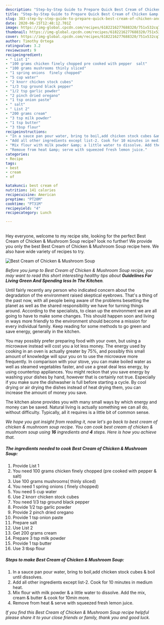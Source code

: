 ```yaml
---
description: "Step-by-Step Guide to Prepare Quick Best Cream of Chicken &amp;amp; Mushroom Soup"
title: "Step-by-Step Guide to Prepare Quick Best Cream of Chicken &amp;amp; Mushroom Soup"
slug: 383-step-by-step-guide-to-prepare-quick-best-cream-of-chicken-and-amp-mushroom-soup
date: 2020-06-15T12:48:12.701Z
image: https://img-global.cpcdn.com/recipes/6182216277688320/751x532cq70/best-cream-of-chicken-mushroom-soup-recipe-main-photo.jpg
thumbnail: https://img-global.cpcdn.com/recipes/6182216277688320/751x532cq70/best-cream-of-chicken-mushroom-soup-recipe-main-photo.jpg
cover: https://img-global.cpcdn.com/recipes/6182216277688320/751x532cq70/best-cream-of-chicken-mushroom-soup-recipe-main-photo.jpg
author: Timothy Ortega
ratingvalue: 3.2
reviewcount: 9
recipeingredient:
- " List 1"
- "100 grams chicken finely chopped pre cooked with pepper  salt"
- "100 grams mushrooms thinly sliced"
- "1 spring onions  finely chopped"
- "5 cup water"
- "2 knorr chicken stock cubes"
- "1/3 tsp ground black pepper"
- "1/2 tsp garlic powder"
- "2 pinch dried oregano"
- "1 tsp onion paste"
- " salt"
- " List 2"
- "200 grams cream"
- "3 tsp milk powder"
- "1 tsp butter"
- "3 tbsp flour"
recipeinstructions:
- "In a sauce pan pour water, bring to boil,add chicken stock cubes &amp; boil until dissolves."
- "Add all other ingredients except list-2. Cook for 10 minutes in medium heat."
- "Mix flour with milk powder &amp; a little water to dissolve. Add the mix, cream &amp; butter &amp; cook for 10min more."
- "Remove from heat &amp; serve with squeezed fresh lemon juice."
categories:
- Recipe
tags:
- best
- cream
- of

katakunci: best cream of 
nutrition: 141 calories
recipecuisine: American
preptime: "PT20M"
cooktime: "PT31M"
recipeyield: "4"
recipecategory: Lunch

---
```

<br>
Hey everyone, welcome to my recipe site, looking for the perfect Best Cream of Chicken &amp; Mushroom Soup recipe? look no further! We provide you only the best Best Cream of Chicken &amp; Mushroom Soup recipe here. We also have wide variety of recipes to try.
<br>


![Best Cream of Chicken &amp; Mushroom Soup](https://img-global.cpcdn.com/recipes/6182216277688320/751x532cq70/best-cream-of-chicken-mushroom-soup-recipe-main-photo.jpg)

<i>Before you jump to Best Cream of Chicken &amp; Mushroom Soup recipe, you may want to read this short interesting healthy tips about 
<strong>Guidelines For Living Green And Spending less In The Kitchen</strong>.</i>
</br>

Until fairly recently any person who indicated concern about the degradation of the environment raised skeptical eyebrows. That's a thing of the past now, with all people being aware of the problems besetting the planet as well as the shared responsibility we have for turning things around. According to the specialists, to clean up the environment we are all going to have to make some changes. This should happen soon and living in ways more friendly to the environment should become a mission for every individual family. Keep reading for some methods to go green and save energy, generally in the kitchen.

You may possibly prefer preparing food with your oven, but using a microwave instead will cost you a lot less money. The energy used by cooking in an oven is actually greater by 75%, and possibly this small amount of knowledge will spur you on to use the microwave more frequently. In comparison with your stove, you can make boiled water as well as steamed vegetables faster, and use a great deal less energy, by using countertop appliances. You might reckon that you save energy by washing your dishes by hand, however that is certainly not true. Especially if you make sure the dishwasher is full before starting a cycle. By cool drying or air drying the dishes instead of heat drying them, you can increase the amount of money you save.

The kitchen alone provides you with many small ways by which energy and money can be saved. Natural living is actually something we can all do, without difficulty. Typically, all it requires is a little bit of common sense.


<i>We hope you got insight from reading it, now let's go back to best cream of chicken &amp; mushroom soup recipe. You can cook best cream of chicken &amp; mushroom soup using <strong>16</strong> ingredients and <strong>4</strong> steps. Here is how you achieve that.
</i>

##### The ingredients needed to cook Best Cream of Chicken &amp; Mushroom Soup:

1. Provide  List 1
1. You need 100 grams chicken finely chopped (pre cooked with pepper &amp; salt)
1. Use 100 grams mushrooms( thinly sliced)
1. You need 1 spring onions ( finely chopped)
1. You need 5 cup water
1. Use 2 knorr chicken stock cubes
1. You need 1/3 tsp ground black pepper
1. Provide 1/2 tsp garlic powder
1. Provide 2 pinch dried oregano
1. Provide 1 tsp onion paste
1. Prepare  salt
1. Use  List 2
1. Get 200 grams cream
1. Prepare 3 tsp milk powder
1. Provide 1 tsp butter
1. Use 3 tbsp flour


##### Steps to make Best Cream of Chicken &amp; Mushroom Soup:

1. In a sauce pan pour water, bring to boil,add chicken stock cubes &amp; boil until dissolves.
1. Add all other ingredients except list-2. Cook for 10 minutes in medium heat.
1. Mix flour with milk powder &amp; a little water to dissolve. Add the mix, cream &amp; butter &amp; cook for 10min more.
1. Remove from heat &amp; serve with squeezed fresh lemon juice.


<i>If you find this Best Cream of Chicken &amp; Mushroom Soup recipe helpful please share it to your close friends or family, thank you and good luck.</i>
